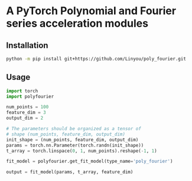 # A PyTorch Polynomial and Fourier series acceleration modules

## Installation

```bash
python -m pip install git+https://github.com/Linyou/poly_fourier.git
```

## Usage

```python
import torch
import polyfourier

num_points = 100
feature_dim = 3
output_dim = 2

# The parameters should be organized as a tensor of 
# shape (num_points, feature_dim, output_dim)
init_shape = (num_points, feature_dim, output_dim)
params = torch.nn.Parameter(torch.randn(init_shape))
t_array = torch.linspace(0, 1, num_points).reshape(-1, 1)

fit_model = polyfourier.get_fit_model(type_name='poly_fourier')

output = fit_model(params, t_array, feature_dim)
```
